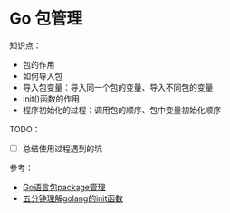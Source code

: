 # Go 包管理

知识点：

- 包的作用
- 如何导入包
- 导入包变量：导入同一个包的变量、导入不同包的变量
- init()函数的作用
- 程序初始化的过程：调用包的顺序、包中变量初始化顺序

TODO：

- [ ] 总结使用过程遇到的坑

参考：

- [Go语言包package管理](https://www.jianshu.com/p/1a2d471bd71c)
- [五分钟理解golang的init函数](https://zhuanlan.zhihu.com/p/34211611)